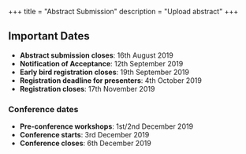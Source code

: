 +++
title = "Abstract Submission"
description = "Upload abstract"
+++

## Important Dates

- **Abstract submission closes**: 16th August 2019
- **Notification of Acceptance**: 12th September 2019
- **Early bird registration closes**: 19th September 2019
- **Registration deadline for presenters**: 4th October 2019
- **Registration closes**: 17th November 2019


### Conference dates

- **Pre-conference workshops**: 1st/2nd December 2019
- **Conference starts**: 3rd December 2019
- **Conference closes**: 6th December 2019

<script type="text/javascript" src="https://form.jotform.co/jsform/91628488971878"></script>